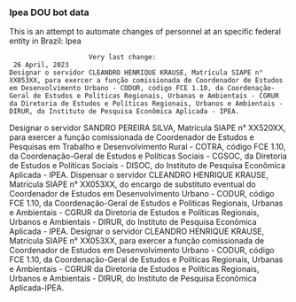  ### Ipea DOU bot data
 This is an attempt to automate changes of personnel at an specific federal entity in Brazil: Ipea
 
                        Very last change: 
 	 26 April, 2023
	Designar o servidor CLEANDRO HENRIQUE KRAUSE, Matrícula SIAPE n° XX053XX, para exercer a função comissionada de Coordenador de Estudos em Desenvolvimento Urbano - CODUR, código FCE 1.10, da Coordenação-Geral de Estudos e Políticas Regionais, Urbanas e Ambientais - CGRUR da Diretoria de Estudos e Políticas Regionais, Urbanos e Ambientais - DIRUR, do Instituto de Pesquisa Econômica Aplicada - IPEA.
Designar o servidor SANDRO PEREIRA SILVA, Matrícula SIAPE n° XX520XX, para exercer a função comissionada de Coordenador de Estudos e Pesquisas em Trabalho e Desenvolvimento Rural - COTRA, código FCE 1.10, da Coordenação-Geral de Estudos e Políticas Sociais - CGSOC, da Diretoria de Estudos e Políticas Sociais - DISOC, do Instituto de Pesquisa Econômica Aplicada - IPEA.
Dispensar o servidor CLEANDRO HENRIQUE KRAUSE, Matrícula SIAPE n° XX053XX, do encargo de substituto eventual do Coordenador de Estudos em Desenvolvimento Urbano - CODUR, código FCE 1.10, da Coordenação-Geral de Estudos e Políticas Regionais, Urbanas e Ambientais - CGRUR da Diretoria de Estudos e Políticas Regionais, Urbanos e Ambientais - DIRUR, do Instituto de Pesquisa Econômica Aplicada - IPEA.
Designar o servidor CLEANDRO HENRIQUE KRAUSE, Matrícula SIAPE n° XX053XX, para exercer a função comissionada de Coordenador de Estudos em Desenvolvimento Urbano - CODUR, código FCE 1.10, da Coordenação-Geral de Estudos e Políticas Regionais, Urbanas e Ambientais - CGRUR da Diretoria de Estudos e Políticas Regionais, Urbanos e Ambientais - DIRUR, do Instituto de Pesquisa Econômica Aplicada-IPEA.
